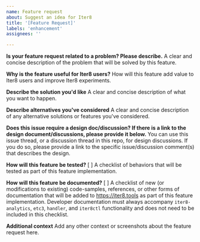 ```yaml
---
name: Feature request
about: Suggest an idea for Iter8
title: '[Feature Request]'
labels: 'enhancement'
assignees: ''

---
```


**Is your feature request related to a problem? Please describe.**
A clear and concise description of the problem that will be solved by this feature.

**Why is the feature useful for Iter8 users?**
How will this feature add value to Iter8 users and improve Iter8 experiments.

**Describe the solution you'd like**
A clear and concise description of what you want to happen.

**Describe alternatives you've considered**
A clear and concise description of any alternative solutions or features you've considered.

**Does this issue require a design doc/discussion? If there is a link to the design document/discussions, please provide it below.**
You can use this issue thread, or a discussion thread in this repo, for design discussions. If you do so, please provide a link to the specific issue/discussion comment(s) that describes the design.

**How will this feature be tested?**
[ ] A checklist of behaviors that will be tested as part of this feature implementation.

**How will this feature be documented?**
[ ] A checklist of new (or modifications to existing) code-samples, references, or other forms of documentation that will be added to https://iter8.tools as part of this feature implementation. Developer documentation must always accompany `iter8-analytics`, `etc3`, `handler`, and `iter8ctl` functionality and does not need to be included in this checklist.

**Additional context**
Add any other context or screenshots about the feature request here.
